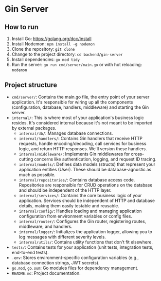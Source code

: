 # Gin Server

## How to run

1. Install Go: https://golang.org/doc/install
2. Install Nodemon: `npm install -g nodemon`
3. Clone the repository: `git clone`
4. Change to the project directory: `cd backend/gin-server`
5. Install dependencies: `go mod tidy`
6. Run the server: `go run cmd/server/main.go` or with hot reloading: `nodemon`


## Project structure

- `cmd/server/`: Contains the main.go file, the entry point of your server application. It's responsible for wiring up all the components (configuration, database, handlers, middleware) and starting the Gin server.
- `internal/`: This is where most of your application's business logic resides. It's considered internal because it's not meant to be imported by external packages.
  - `internal/db/`: Manages database connections.
  - `internal/handlers/`: Contains Gin handlers that receive HTTP requests, handle encoding/decoding, call services for business logic, and return HTTP responses. We'll version these handlers.
  - `internal/middleware/`: Implements Gin middlewares for cross-cutting concerns like authentication, logging, and request ID tracing.
  - `internal/models/`: Defines data models (structs) that represent your application entities (User). These should be database-agnostic as much as possible.
  - `internal/repositories/`: Contains database access code. Repositories are responsible for CRUD operations on the database and should be independent of the HTTP layer.
  - `internal/services/`: Contains the core business logic of your application. Services should be independent of HTTP and database details, making them easily testable and reusable.
  - `internal/config/`: Handles loading and managing application configuration from environment variables or config files.
  - `internal/router/`: Configures the Gin router, registering routes, middleware, and handlers.
  - `internal/logger/`: Initializes the application logger, allowing you to log messages with different severity levels.
  - `internal/utils/`: Contains utility functions that don't fit elsewhere.
- `tests/`: Contains tests for your application (unit tests, integration tests, end-to-end tests).
- `.env`: Stores environment-specific configuration variables (e.g., database connection strings, JWT secrets).
- `go.mod`, `go.sum`: Go modules files for dependency management.
- `README.md`: Project documentation.
